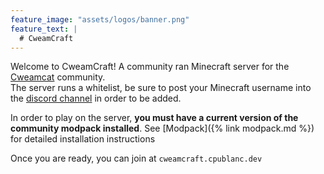 ```yaml
---
feature_image: "assets/logos/banner.png"
feature_text: |
  # CweamCraft
---
```


Welcome to CweamCraft! A community ran Minecraft server for the [Cweamcat](https://twitch.tv/cweamcat) community.\
The server runs a whitelist, be sure to post your Minecraft username into the [discord channel](https://discord.gg) in order to be added.

In order to play on the server, **you must have a current version of the community modpack installed**. See [Modpack]({% link modpack.md %}) for detailed installation instructions

Once you are ready, you can join at `cweamcraft.cpublanc.dev`
